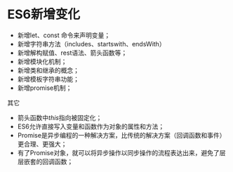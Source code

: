 # ES6新增变化

- 新增let、const 命令来声明变量；
- 新增字符串方法（includes、startswith、endsWith）
- 新增解构赋值、rest语法、箭头函数等；
- 新增模块化机制；
- 新增类和继承的概念；
- 新增模板字符串功能；
- 新增promise机制；

其它

- 箭头函数中*this*指向被固定化；
- ES6允许直接写入变量和函数作为对象的属性和方法；
- Promise是异步编程的一种解决方案，比传统的解决方案（回调函数和事件）更合理、更强大；
- 有了Promise对象，就可以将异步操作以同步操作的流程表达出来，避免了层层嵌套的回调函数；
